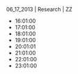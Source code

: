06_17_2013 | Research | ZZ 
* 16:01:00
* 17:01:00
* 18:01:00
* 19:01:00
* 20:01:01
* 21:01:00
* 22:01:00
* 23:01:00
